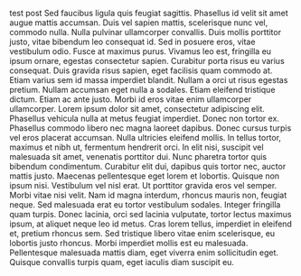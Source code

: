 ---
---

test post Sed faucibus ligula quis feugiat sagittis. Phasellus id velit sit amet augue mattis accumsan. Duis vel sapien mattis, scelerisque nunc vel, commodo nulla. Nulla pulvinar ullamcorper convallis. Duis mollis porttitor justo, vitae bibendum leo consequat id. Sed in posuere eros, vitae vestibulum odio. Fusce at maximus purus. Vivamus leo est, fringilla eu ipsum ornare, egestas consectetur sapien. Curabitur porta risus eu varius consequat. Duis gravida risus sapien, eget facilisis quam commodo at. Etiam varius sem id massa imperdiet blandit. Nullam a orci ut risus egestas pretium. Nullam accumsan eget nulla a sodales. Etiam eleifend tristique dictum. Etiam ac ante justo. Morbi id eros vitae enim ullamcorper ullamcorper. Lorem ipsum dolor sit amet, consectetur adipiscing elit. Phasellus vehicula nulla at metus feugiat imperdiet. Donec non tortor ex. Phasellus commodo libero nec magna laoreet dapibus. Donec cursus turpis vel eros placerat accumsan. Nulla ultricies eleifend mollis. In tellus tortor, maximus et nibh ut, fermentum hendrerit orci. In elit nisi, suscipit vel malesuada sit amet, venenatis porttitor dui. Nunc pharetra tortor quis bibendum condimentum. Curabitur elit dui, dapibus quis tortor nec, auctor mattis justo. Maecenas pellentesque eget lorem et lobortis. Quisque non ipsum nisi. Vestibulum vel nisl erat. Ut porttitor gravida eros vel semper. Morbi vitae nisi velit. Nam id magna interdum, rhoncus mauris non, feugiat neque. Sed malesuada erat eu tortor vestibulum sodales. Integer fringilla quam turpis. Donec lacinia, orci sed lacinia vulputate, tortor lectus maximus ipsum, at aliquet neque leo id metus. Cras lorem tellus, imperdiet in eleifend et, pretium rhoncus sem. Sed tristique libero vitae enim scelerisque, eu lobortis justo rhoncus. Morbi imperdiet mollis est eu malesuada. Pellentesque malesuada mattis diam, eget viverra enim sollicitudin eget. Quisque convallis turpis quam, eget iaculis diam suscipit eu.